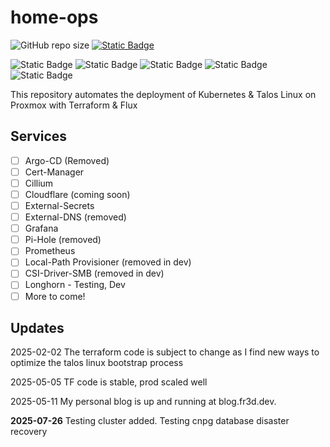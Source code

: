 # home-ops

![GitHub repo size](https://img.shields.io/github/repo-size/alexrf45/home-ops) [![Static Badge](https://img.shields.io/badge/fr3d.dev-blue?style=plastic&link=https%3A%2F%2Ffr3d.dev)](https://blog.fr3d.dev)

![Static Badge](https://img.shields.io/badge/talos-v1.10.5-orange?style=plastic&logo=Talos&logoColor=%23FF7300) ![Static Badge](https://img.shields.io/badge/k8s-v1.33.0-blue?style=plastic&logo=Kubernetes&logoColor=%23326CE5&logoSize=auto) ![Static Badge](https://img.shields.io/badge/flux-v2.5.1-blue?style=plastic&logo=flux&logoSize=auto&link=https%3A%2F%2Fblog.fr3d.dev) ![Static Badge](https://img.shields.io/badge/terraform-v1.12.2-purple?style=plastic&logo=terraform&color=%237B42BC) ![Static Badge](https://img.shields.io/badge/proxmox-v8.4.1-orange?style=plastic&logo=proxmox&logoSize=auto&link=https%3A%2F%2Fblog.fr3d.dev)

This repository automates the deployment of Kubernetes & Talos Linux on Proxmox with Terraform & Flux

## Services

- [ ] Argo-CD (Removed)
- [ ] Cert-Manager
- [ ] Cillium
- [ ] Cloudflare (coming soon)
- [ ] External-Secrets
- [ ] External-DNS (removed)
- [ ] Grafana
- [ ] Pi-Hole (removed)
- [ ] Prometheus
- [ ] Local-Path Provisioner (removed in dev)
- [ ] CSI-Driver-SMB (removed in dev)
- [ ] Longhorn - Testing, Dev
- [ ] More to come!

## Updates

2025-02-02 The terraform code is subject to change as I find
new ways to optimize the talos linux bootstrap process

2025-05-05 TF code is stable, prod scaled well

2025-05-11 My personal blog is up and running at blog.fr3d.dev.

**2025-07-26** Testing cluster added. Testing cnpg database disaster recovery
